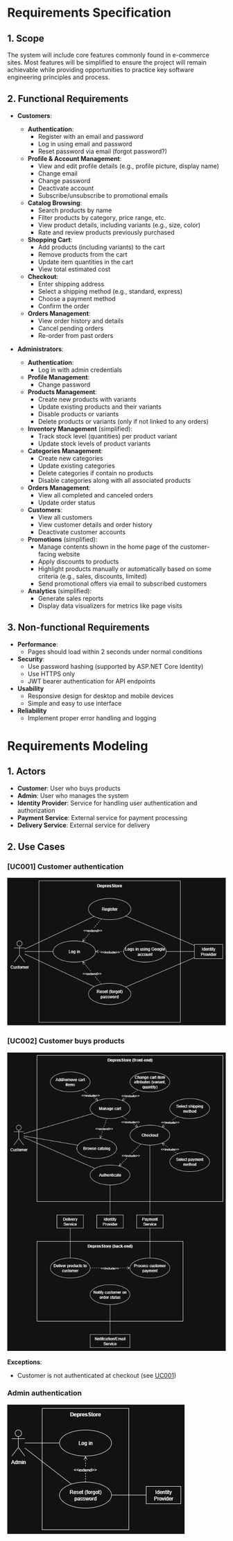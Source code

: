 # Requirements Specification

## 1. Scope

The system will include core features commonly found in e-commerce sites. Most features will be simplified to ensure the project will remain achievable while providing opportunities to practice key software engineering principles and process.

## 2. Functional Requirements

- **Customers**:

  - **Authentication**:
    - Register with an email and password
    - Log in using email and password
    - Reset password via email (forgot password?)
  - **Profile & Account Management**:
    - View and edit profile details (e.g., profile picture, display name)
    - Change email
    - Change password
    - Deactivate account
    - Subscribe/unsubscribe to promotional emails
  - **Catalog Browsing**:
    - Search products by name
    - Filter products by category, price range, etc.
    - View product details, including variants (e.g., size, color)
    - Rate and review products previously purchased
  - **Shopping Cart**:
    - Add products (including variants) to the cart
    - Remove products from the cart
    - Update item quantities in the cart
    - View total estimated cost
  - **Checkout**:
    - Enter shipping address
    - Select a shipping method (e.g., standard, express)
    - Choose a payment method
    - Confirm the order
  - **Orders Management**:
    - View order history and details
    - Cancel pending orders
    - Re-order from past orders

- **Administrators**:

  - **Authentication**:
    - Log in with admin credentials
  - **Profile Management**:
    - Change password
  - **Products Management**:
    - Create new products with variants
    - Update existing products and their variants
    - Disable products or variants
    - Delete products or variants (only if not linked to any orders)
  - **Inventory Management** (simplified):
    - Track stock level (quantities) per product variant
    - Update stock levels of product variants
  - **Categories Management**:
    - Create new categories
    - Update existing categories
    - Delete categories if contain no products
    - Disable categories along with all associated products
  - **Orders Management**:
    - View all completed and canceled orders
    - Update order status
  - **Customers**:
    - View all customers
    - View customer details and order history
    - Deactivate customer accounts
  - **Promotions** (simplified):
    - Manage contents shown in the home page of the customer-facing website
    - Apply discounts to products
    - Highlight products manually or automatically based on some criteria (e.g., sales, discounts, limited)
    - Send promotional offers via email to subscribed customers
  - **Analytics** (simplified):
    - Generate sales reports
    - Display data visualizers for metrics like page visits

## 3. Non-functional Requirements

- **Performance**:
  - Pages should load within 2 seconds under normal conditions
- **Security**:
  - Use password hashing (supported by ASP.NET Core Identity)
  - Use HTTPS only
  - JWT bearer authentication for API endpoints
- **Usability**
  - Responsive design for desktop and mobile devices
  - Simple and easy to use interface
- **Reliability**
  - Implement proper error handling and logging

# Requirements Modeling

## 1. Actors

- **Customer**: User who buys products
- **Admin**: User who manages the system
- **Identity Provider**: Service for handling user authentication and authorization
- **Payment Service**: External service for payment processing
- **Delivery Service**: External service for delivery

## 2. Use Cases

### [UC001] Customer authentication

![UseCase: CustomerAuthenticates](/media/diagrams/UC_CustomerAuthentication.png)

### [UC002] Customer buys products

![UseCase: CustomerBuysProducts](/media/diagrams/UC_CustomerBuysProducts.png)

**Exceptions**:

- Customer is not authenticated at checkout (see [UC001](#uc001-customer-authentication))

### Admin authentication

![UseCase: AdminAuthentication](/media/diagrams/UC_AdminAuthenticationpng.png)
